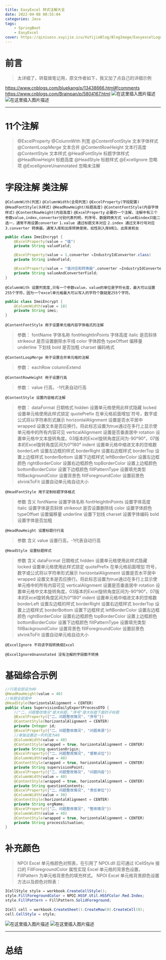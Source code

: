 ```yaml
---
title: EasyExcel 样式注解大全
date: 2022-04-08 08:55:04
categories: Java
tags:
    - SpringBoot
    - EasyExcel
cover: https://qiniuoss.xuyijie.icu/XuYijieBlog/BlogImage/EasyexcelLogo.jpg
---
```

# 前言
>太详细了，转载做笔记用，原文作者如下，我又加了点自己的详细示例

https://www.cnblogs.com/bluekang/p/13438666.html#!comments
https://www.cnblogs.com/Brainpan/p/5804167.html
![在这里插入图片描述](https://qiniuoss.xuyijie.icu/XuYijieBlog/BlogImage/EasyExcel0.png)
![在这里插入图片描述](https://qiniuoss.xuyijie.icu/XuYijieBlog/BlogImage/EasyExcel1.png)

---



# 11个注解
>@ExcelProperty
@ColumnWith 列宽
@ContentFontStyle 文本字体样式
@ContentLoopMerge 文本合并
@ContentRowHeight 文本行高度
@ContentStyle 文本样式
@HeadFontStyle 标题字体样式
@HeadRowHeight 标题高度
@HeadStyle 标题样式
@ExcelIgnore 忽略项
@ExcelIgnoreUnannotated 忽略未注解

# 字段注解	类注解
`@ColumnWith(列宽)`
`@ColumnWidth(全局列宽)`
`@ExcelProperty(字段配置)`
`@HeadFontStyle(头样式)`
`@HeadRowHeight(标题高度)`
`@ContentFontStyle(内容字体样式)`
`@ContentRowHeight(内容高度)`
`@ExcelProperty`
`必要的一个注解，注解中有三个参数value,index,converter分别代表列明，列序号，数据转换方式
value和index只能二选一，通常不用设置converter`
`1.value 通过标题文本对应`
`2.index 通过文本行号对应`
`3.converter 转换器，通常入库和出库转换使用，如性别入库0和1，出库男和女`



```java
public class ImeiEncrypt {
    @ExcelProperty(value = "值")
    private String valueField;

    @ExcelProperty(value = 1,converter =IndustryIdConverter.class)
    private String indexField;

    @ExcelProperty(value = "值对应和转换器",converter =IndustryIdConverter.class)
    private String valueAndConverterField;
}
```


`@ColumnWith
设置列宽度,只有一个参数value，value的单位是字符长度，最大可以设置255个字符，因为一个excel单元格最大可以写入的字符个数就是255个字符。
`

```java
public class ImeiEncrypt {
    @ColumnWidth(value = 18)
    private String imei;
}
```

`@ContentFontStyle
用于设置单元格内容字体格式的注解`

>参数：
fontName	字体名称
fontHeightInPoints	字体高度
italic	是否斜体
strikeout	是否设置删除水平线
color	字体颜色
typeOffset	偏移量
underline	下划线
bold	是否加粗
charset	编码格式

`@ContentLoopMerge
用于设置合并单元格的注解`

>参数：
eachRow
columnExtend

`@ContentRowHeight
用于设置行高`

>参数：
value	行高，-1代表自动行高

`@ContentStyle
设置内容格式注解`

>参数：
dataFormat	日期格式
hidden	设置单元格使用此样式隐藏
locked	设置单元格使用此样式锁定
quotePrefix	在单元格前面增加`符号，数字或公式将以字符串形式展示
horizontalAlignment	设置是否水平居中
wrapped	设置文本是否应换行。将此标志设置为true通过在多行上显示使单元格中的所有内容可见
verticalAlignment	设置是否垂直居中
rotation	设置单元格中文本旋转角度。03版本的Excel旋转角度区间为-90°90°，07版本的Excel旋转角度区间为0°180°
indent	设置单元格中缩进文本的空格数
borderLeft	设置左边框的样式
borderRight	设置右边框样式
borderTop	设置上边框样式
borderBottom	设置下边框样式
leftBorderColor	设置左边框颜色
rightBorderColor	设置右边框颜色
topBorderColor	设置上边框颜色
bottomBorderColor	设置下边框颜色
fillPatternType	设置填充类型
fillBackgroundColor	设置背景色
fillForegroundColor	设置前景色
shrinkToFit	设置自动单元格自动大小

`@HeadFontStyle
用于定制标题字体格式`

>参数	含义
fontName	设置字体名称
fontHeightInPoints	设置字体高度
italic	设置字体是否斜体
strikeout	是否设置删除线
color	设置字体颜色
typeOffset	设置偏移量
underline	设置下划线
charset	设置字体编码
bold	设置字体是否加粗

`@HeadRowHeight
设置标题行行高`

>参数	含义
value	设置行高，-1代表自动行高

`@HeadStyle
设置标题样式`

>参数	含义
dataFormat	日期格式
hidden	设置单元格使用此样式隐藏
locked	设置单元格使用此样式锁定
quotePrefix	在单元格前面增加`符号，数字或公式将以字符串形式展示
horizontalAlignment	设置是否水平居中
wrapped	设置文本是否应换行。将此标志设置为true通过在多行上显示使单元格中的所有内容可见
verticalAlignment	设置是否垂直居中
rotation	设置单元格中文本旋转角度。03版本的Excel旋转角度区间为-90°90°，07版本的Excel旋转角度区间为0°180°
indent	设置单元格中缩进文本的空格数
borderLeft	设置左边框的样式
borderRight	设置右边框样式
borderTop	设置上边框样式
borderBottom	设置下边框样式
leftBorderColor	设置左边框颜色
rightBorderColor	设置右边框颜色
topBorderColor	设置上边框颜色
bottomBorderColor	设置下边框颜色
fillPatternType	设置填充类型
fillBackgroundColor	设置背景色
fillForegroundColor	设置前景色
shrinkToFit	设置自动单元格自动大小


`@ExcelIgnore
不将该字段转换成Excel`

`@ExcelIgnoreUnannotated
没有注解的字段都不转换`

#  基础综合示例

```java
//行高全部设为40
@HeadRowHeight(value = 40)
//标题全部居中
@HeadStyle(horizontalAlignment = CENTER)
public class SupervisionDailyExportProcessDTO {
	//"二、问题整改情况"是大标题，"序号"是大标题下面的子标题
    @ExcelProperty({"二、问题整改情况", "序号"})
    @ContentStyle(horizontalAlignment = CENTER)
    private Integer id;
    @ExcelProperty({"二、问题整改情况", "问题来源"})
    //单独设置这一列列宽为40
    @ColumnWidth(value = 40)
    @ContentStyle(wrapped = true, horizontalAlignment = CENTER)
    private String questionOrigin;
    @ExcelProperty({"二、问题整改情况", "督察点位"})
    @ColumnWidth(value = 40)
    @ContentStyle(wrapped = true, horizontalAlignment = CENTER)
    private String supervisionPoint;
    @ExcelProperty({"二、问题整改情况", "问题内容"})
    @ColumnWidth(value = 40)
    @ContentStyle(wrapped = true, horizontalAlignment = CENTER)
    private String questionContents;
    @ExcelProperty({"二、问题整改情况", "责任单位"})
    @ColumnWidth(value = 30)
    @ContentStyle(horizontalAlignment = CENTER)
    private String orgName;
    @ExcelProperty({"二、问题整改情况", "整改情况"})
    @ColumnWidth(value = 40)
    @ContentStyle(wrapped = true, horizontalAlignment = CENTER)
    private String processSituation;
}
```


# 补充颜色
>NPOI Excel 单元格颜色对照表，在引用了 NPOI.dll 后可通过 ICellStyle 接口的 FillForegroundColor 属性实现 Excel 单元格的背景色设置，FillPattern 为单元格背景色的填充样式。
NPOI Excel 单元格背景颜色设置方法以及颜色对照表：

```java
ICellStyle style = workbook.CreateCellStyle();
style.FillForegroundColor = NPOI.HSSF.Util.HSSFColor.Red.Index;
style.FillPattern = FillPattern.SolidForeground;
 
ICell cell = workbook.CreateSheet().CreateRow(0).CreateCell(0);
cell.CellStyle = style;
```
![在这里插入图片描述](https://qiniuoss.xuyijie.icu/XuYijieBlog/BlogImage/EasyExcel2.png)
![在这里插入图片描述](https://qiniuoss.xuyijie.icu/XuYijieBlog/BlogImage/EasyExcel3.png)


---

# 总结

